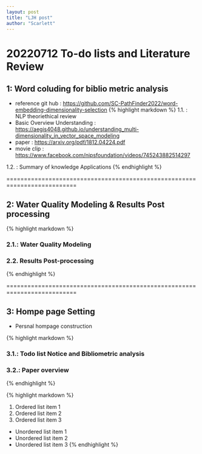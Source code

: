 ```yaml
---
layout: post
title: "LJH post"
author: "Scarlett"
---
```


20220712 To-do lists and Literature Review  
==========================================================================
## 1: Word coluding for biblio metric analysis
  - reference git hub : https://github.com/SC-PathFinder2022/word-embedding-dimensionality-selection
{% highlight markdown %}
1.1. : NLP theoriethical review 
  - Basic Overview Understanding : https://aegis4048.github.io/understanding_multi-dimensionality_in_vector_space_modeling
  - paper : https://arxiv.org/pdf/1812.04224.pdf
  - movie clip : https://www.facebook.com/nipsfoundation/videos/745243882514297

1.2. : Summary of knowledge Applications 
{% endhighlight %}
            

==========================================================================

## 2: Water Quality Modeling & Results Post processing 
{% highlight markdown %}
### 2.1.: Water Quality Modeling

### 2.2. Results Post-processing 
{% endhighlight %}


==========================================================================

## 3: Hompe page Setting 
  - Persnal hompage construction 

{% highlight markdown %}
### 3.1.: Todo list Notice and Bibliometric analysis 

### 3.2.: Paper overview 

{% endhighlight %}


{% highlight markdown %}
1. Ordered list item 1
2. Ordered list item 2
3. Ordered list item 3

* Unordered list item 1
* Unordered list item 2
* Unordered list item 3
{% endhighlight %}

